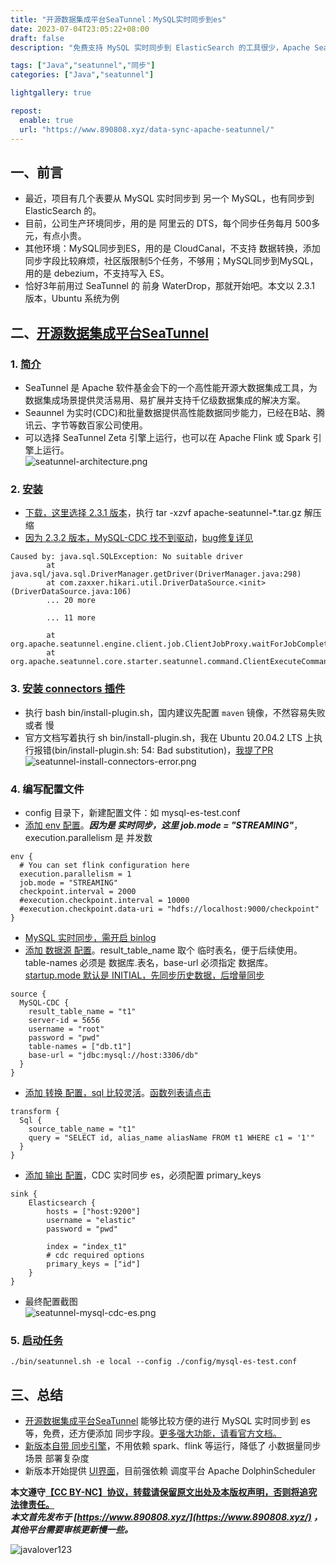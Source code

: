 ```yaml
---
title: "开源数据集成平台SeaTunnel：MySQL实时同步到es"
date: 2023-07-04T23:05:22+08:00
draft: false
description: "免费支持 MySQL 实时同步到 ElasticSearch 的工具很少，Apache SeaTunnel 是一个高性能开源大数据集成工具，提供灵活易用、易扩展并支持千亿级数据集成的解决方案，已经在B站、腾讯云、字节等数百家公司使用。"

tags: ["Java","seatunnel","同步"]
categories: ["Java","seatunnel"]

lightgallery: true

repost:
  enable: true
  url: "https://www.890808.xyz/data-sync-apache-seatunnel/"
---
```


<!--more-->

## 一、前言
- 最近，项目有几个表要从 MySQL 实时同步到 另一个 MySQL，也有同步到 ElasticSearch 的。
- 目前，公司生产环境同步，用的是 阿里云的 DTS，每个同步任务每月 500多元，有点小贵。
- 其他环境：MySQL同步到ES，用的是 CloudCanal，不支持 数据转换，添加同步字段比较麻烦，社区版限制5个任务，不够用；MySQL同步到MySQL，用的是 debezium，不支持写入 ES。
- 恰好3年前用过 SeaTunnel 的 前身 WaterDrop，那就开始吧。本文以 2.3.1 版本，Ubuntu 系统为例

## 二、[开源数据集成平台SeaTunnel](https://github.com/apache/seatunnel)
### 1. [简介](https://seatunnel.apache.org/docs/2.3.1/about)   
- SeaTunnel 是 Apache 软件基金会下的一个高性能开源大数据集成工具，为数据集成场景提供灵活易用、易扩展并支持千亿级数据集成的解决方案。
- Seaunnel 为实时(CDC)和批量数据提供高性能数据同步能力，已经在B站、腾讯云、字节等数百家公司使用。 
- 可以选择 SeaTunnel Zeta 引擎上运行，也可以在 Apache Flink 或 Spark 引擎上运行。   
![seatunnel-architecture.png](https://img.890808.xyz/file/javalover123/2023/07/seatunnel-architecture.png)


### 2. [安装](https://seatunnel.apache.org/docs/2.3.1/start-v2/locally/deployment#step-1-prepare-the-environment)
- [下载，这里选择 2.3.1 版本](https://seatunnel.apache.org/download/)，执行 tar -xzvf apache-seatunnel-*.tar.gz 解压缩  
- [因为 2.3.2 版本，MySQL-CDC 找不到驱动](https://github.com/apache/seatunnel/issues/4959)，[bug修复详见](https://github.com/apache/seatunnel/pull/4945/files)   
```
Caused by: java.sql.SQLException: No suitable driver
        at java.sql/java.sql.DriverManager.getDriver(DriverManager.java:298)
        at com.zaxxer.hikari.util.DriverDataSource.<init>(DriverDataSource.java:106)
        ... 20 more

        ... 11 more

        at org.apache.seatunnel.engine.client.job.ClientJobProxy.waitForJobComplete(ClientJobProxy.java:122)
        at org.apache.seatunnel.core.starter.seatunnel.command.ClientExecuteCommand.execute(ClientExecuteCommand.java:181)
```

### 3. [安装 connectors 插件](https://seatunnel.apache.org/docs/2.3.1/start-v2/locally/deployment#step-3-install-connectors-plugin)
- 执行 bash bin/install-plugin.sh，国内建议先配置 `maven` 镜像，不然容易失败 或者 慢
- 官方文档写着执行 sh bin/install-plugin.sh，我在 Ubuntu 20.04.2 LTS 上执行报错(bin/install-plugin.sh: 54: Bad substitution)，[我提了PR](https://github.com/apache/seatunnel-website/pull/253)   
![seatunnel-install-connectors-error.png](https://img.890808.xyz/file/javalover123/2023/07/seatunnel-install-connectors-error.png)


### 4. 编写配置文件
- config 目录下，新建配置文件：如 mysql-es-test.conf
- [添加 env 配置](https://seatunnel.apache.org/docs/2.3.1/start-v2/locally/quick-start-seatunnel-engine#step-2-add-job-config-file-to-define-a-job)。***因为是 实时同步，这里 job.mode = "STREAMING"***，execution.parallelism 是 并发数   
```
env {
  # You can set flink configuration here
  execution.parallelism = 1
  job.mode = "STREAMING"
  checkpoint.interval = 2000
  #execution.checkpoint.interval = 10000
  #execution.checkpoint.data-uri = "hdfs://localhost:9000/checkpoint"
}
```

- [MySQL 实时同步，需开启 binlog](https://debezium.io/documentation/reference/1.6/connectors/mysql.html#setting-up-mysql)
- [添加 数据源 配置](https://seatunnel.apache.org/docs/2.3.1/connector-v2/source/MySQL-CDC#options)。result_table_name 取个 临时表名，便于后续使用。table-names 必须是 数据库.表名，base-url 必须指定 数据库。[startup.mode 默认是 INITIAL，先同步历史数据，后增量同步](https://github.com/apache/seatunnel/blob/3cd51b6defd3ddd3b011cf0f6b48f3c209bf9d22/seatunnel-connectors-v2/connector-cdc/connector-cdc-base/src/main/java/org/apache/seatunnel/connectors/cdc/base/option/StartupMode.java#L27)   
```
source {
  MySQL-CDC {
    result_table_name = "t1"
    server-id = 5656
    username = "root"
    password = "pwd"
    table-names = ["db.t1"]
    base-url = "jdbc:mysql://host:3306/db"
  }
}
```

- [添加 转换 配置，sql 比较灵活](https://seatunnel.apache.org/docs/2.3.1/transform-v2/sql#options)。[函数列表请点击](https://seatunnel.apache.org/docs/2.3.1/transform-v2/sql-functions)   
```
transform {
  Sql {
    source_table_name = "t1"
    query = "SELECT id, alias_name aliasName FROM t1 WHERE c1 = '1'"
  }
}
```

- [添加 输出 配置](https://seatunnel.apache.org/docs/2.3.1/connector-v2/sink/Elasticsearch#options)，CDC 实时同步 es，必须配置 primary_keys   
```
sink {
    Elasticsearch {
        hosts = ["host:9200"]
        username = "elastic"
        password = "pwd"

        index = "index_t1"
        # cdc required options
        primary_keys = ["id"]
    }
}
```

- 最终配置截图   
![seatunnel-mysql-cdc-es.png](https://img.890808.xyz/file/javalover123/2023/07/seatunnel-mysql-cdc-es.png)


### 5. [启动任务](https://seatunnel.apache.org/docs/2.3.1/start-v2/locally/quick-start-seatunnel-engine#step-3-run-seatunnel-application)   
```shell
./bin/seatunnel.sh -e local --config ./config/mysql-es-test.conf
```

## 三、总结
- [开源数据集成平台SeaTunnel](https://github.com/apache/seatunnel) 能够比较方便的进行 MySQL 实时同步到 es 等，免费，还方便添加 同步字段。[更多强大功能，请看官方文档。](https://seatunnel.apache.org/docs/2.3.1/about)
- [新版本自带 同步引擎](https://seatunnel.apache.org/docs/2.3.1/seatunnel-engine/about)，不用依赖 spark、flink 等运行，降低了 小数据量同步场景 部署复杂度
- 新版本开始提供 [UI界面](https://github.com/apache/seatunnel-web)，目前强依赖 调度平台 Apache DolphinScheduler

**本文遵守[【CC BY-NC】协议，转载请保留原文出处及本版权声明，否则将追究法律责任。](https://creativecommons.org/licenses/by-nc/4.0/)**   
***本文首先发布于 [https://www.890808.xyz/](https://www.890808.xyz/) ，其他平台需要审核更新慢一些。***   

![javalover123](https://img.890808.xyz/file/javalover123/2023/04/688b88cfd4ed9f6fcd56828b849ce47c.jpg)